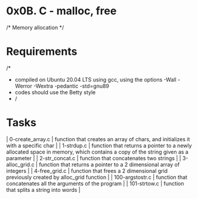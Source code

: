 # 0x0B. C - malloc, free
/* Memory allocation */

# Requirements
/*
* compiled on Ubuntu 20.04 LTS using gcc, using the options -Wall -Werror -Wextra -pedantic -std=gnu89
* codes should use the Betty style
* /

# Tasks
| 0-create_array.c | function that creates an array of chars, and initializes it with a specific char |
| 1-strdup.c |  function that returns a pointer to a newly allocated space in memory, which contains a copy of the string given as a parameter |
| 2-str_concat.c | function that concatenates two strings |
| 3-alloc_grid.c | function that returns a pointer to a 2 dimensional array of integers |
| 4-free_grid.c | function that frees a 2 dimensional grid previously created by alloc_grid function |
| 100-argstostr.c | function that concatenates all the arguments of the program |
| 101-strtow.c | function that splits a string into words |
